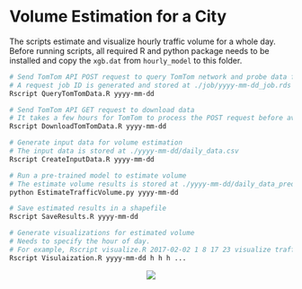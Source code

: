 # Volume Estimation for a City

The scripts estimate and visualize hourly traffic volume for a whole day. Before running scripts, all required R and python package needs to be installed and copy the `xgb.dat` from `hourly_model` to this folder.

```bash
# Send TomTom API POST request to query TomTom network and probe data for a whole day on date yyyy-mm-dd
# A request job ID is generated and stored at ./job/yyyy-mm-dd_job.rds
Rscript QueryTomTomData.R yyyy-mm-dd 

# Send TomTom API GET request to download data
# It takes a few hours for TomTom to process the POST request before available for downloading. The data is downloaded at ./yyyy-mm-dd/
Rscript DownloadTomTomData.R yyyy-mm-dd 

# Generate input data for volume estimation
# The input data is stored at ./yyyy-mm-dd/daily_data.csv
Rscript CreateInputData.R yyyy-mm-dd 

# Run a pre-trained model to estimate volume
# The estimate volume results is stored at ./yyyy-mm-dd/daily_data_pred.csv
python EstimateTrafficVolume.py yyyy-mm-dd  

# Save estimated results in a shapefile
Rscript SaveResults.R yyyy-mm-dd 

# Generate visualizations for estimated volume
# Needs to specify the hour of day. 
# For example, Rscript visualize.R 2017-02-02 1 8 17 23 visualize traffic volume for 1-2am, 8-9am, 5-6pm and 23-24pm. Visulaizations are stored as ./yyyy-mm-dd/volume_h.html
Rscript Visulaization.R yyyy-mm-dd h h h ... 

 ```

<p align="center">
  <img src="/hourly_estimate/volume.png" )
</p>
